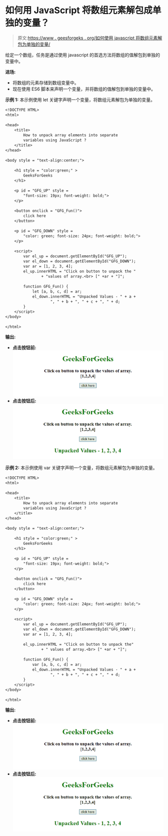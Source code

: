 # 如何用 JavaScript 将数组元素解包成单独的变量？

> 原文:[https://www . geesforgeks . org/如何使用 javascript 将数组元素解包为单独的变量/](https://www.geeksforgeeks.org/how-to-unpack-array-elements-into-separate-variables-using-javascript/)

给定一个数组，任务是通过使用 javascript 的首选方法将数组的值解包到单独的变量中。

**进场:**

*   将数组的元素存储到数组变量中。
*   现在使用 ES6 脚本来声明一个变量，并将数组的值解包到单独的变量中。

**示例 1:** 本示例使用 let 关键字声明一个变量，将数组元素解包为单独的变量。

```
<!DOCTYPE HTML> 
<html> 

<head> 
    <title> 
        How to unpack array elements into separate
        variables using JavaScript ?
    </title>
</head> 

<body style = "text-align:center;"> 

    <h1 style = "color:green;" > 
        GeeksForGeeks 
    </h1>

    <p id = "GFG_UP" style = 
        "font-size: 19px; font-weight: bold;">
    </p>

    <button onclick = "GFG_Fun()">
        click here
    </button>

    <p id = "GFG_DOWN" style = 
        "color: green; font-size: 24px; font-weight: bold;">
    </p>

    <script>
        var el_up = document.getElementById("GFG_UP");
        var el_down = document.getElementById("GFG_DOWN");
        var ar = [1, 2, 3, 4];
        el_up.innerHTML = "Click on button to unpack the "
                + "values of array.<br> [" +ar + "]";

        function GFG_Fun() {
            let [a, b, c, d] = ar;
            el_down.innerHTML = "Unpacked Values - " + a +
                    ", " + b + ", " + c + ", " + d;
        }
    </script> 
</body> 

</html>
```

**输出:**

*   **点击按钮前:**
    ![](img/9f0e903c27e59b6a75c071d543658d40.png)
*   **点击按钮后:**
    ![](img/e38191b3f7db1108f77bd02709ee0f27.png)

**示例 2:** 本示例使用 var 关键字声明一个变量，将数组元素解包为单独的变量。

```
<!DOCTYPE HTML> 
<html> 

<head> 
    <title> 
        How to unpack array elements into separate
        variables using JavaScript ?
    </title>
</head> 

<body style = "text-align:center;"> 

    <h1 style = "color:green;" > 
        GeeksForGeeks 
    </h1>

    <p id = "GFG_UP" style = 
        "font-size: 19px; font-weight: bold;">
    </p>

    <button onclick = "GFG_Fun()">
        click here
    </button>

    <p id = "GFG_DOWN" style = 
        "color: green; font-size: 24px; font-weight: bold;">
    </p>

    <script>
        var el_up = document.getElementById("GFG_UP");
        var el_down = document.getElementById("GFG_DOWN");
        var ar = [1, 2, 3, 4];

        el_up.innerHTML = "Click on button to unpack the"
                + " values of array.<br> [" +ar + "]";

        function GFG_Fun() {
            var [a, b, c, d] = ar;
            el_down.innerHTML = "Unpacked Values - " + a +
                    ", " + b + ", " + c + ", " + d;
        }
    </script> 
</body>

</html>
```

**输出:**

*   **点击按钮前:**
    ![](img/9f0e903c27e59b6a75c071d543658d40.png)
*   **点击按钮后:**
    ![](img/e38191b3f7db1108f77bd02709ee0f27.png)